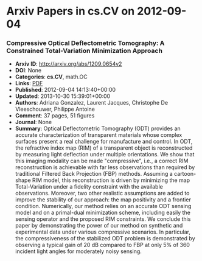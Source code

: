 # Arxiv Papers in cs.CV on 2012-09-04
### Compressive Optical Deflectometric Tomography: A Constrained Total-Variation Minimization Approach
- **Arxiv ID**: http://arxiv.org/abs/1209.0654v2
- **DOI**: None
- **Categories**: **cs.CV**, math.OC
- **Links**: [PDF](http://arxiv.org/pdf/1209.0654v2)
- **Published**: 2012-09-04 14:13:40+00:00
- **Updated**: 2013-10-30 15:39:01+00:00
- **Authors**: Adriana Gonzalez, Laurent Jacques, Christophe De Vleeschouwer, Philippe Antoine
- **Comment**: 37 pages, 51 figures
- **Journal**: None
- **Summary**: Optical Deflectometric Tomography (ODT) provides an accurate characterization of transparent materials whose complex surfaces present a real challenge for manufacture and control. In ODT, the refractive index map (RIM) of a transparent object is reconstructed by measuring light deflection under multiple orientations. We show that this imaging modality can be made "compressive", i.e., a correct RIM reconstruction is achievable with far less observations than required by traditional Filtered Back Projection (FBP) methods. Assuming a cartoon-shape RIM model, this reconstruction is driven by minimizing the map Total-Variation under a fidelity constraint with the available observations. Moreover, two other realistic assumptions are added to improve the stability of our approach: the map positivity and a frontier condition. Numerically, our method relies on an accurate ODT sensing model and on a primal-dual minimization scheme, including easily the sensing operator and the proposed RIM constraints. We conclude this paper by demonstrating the power of our method on synthetic and experimental data under various compressive scenarios. In particular, the compressiveness of the stabilized ODT problem is demonstrated by observing a typical gain of 20 dB compared to FBP at only 5% of 360 incident light angles for moderately noisy sensing.



